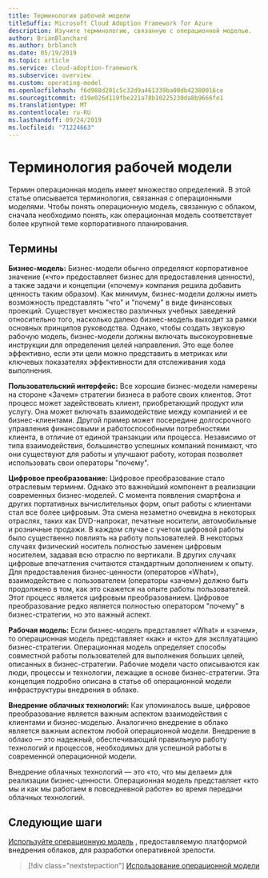 ```yaml
---
title: Терминология рабочей модели
titleSuffix: Microsoft Cloud Adoption Framework for Azure
description: Изучите терминологию, связанную с операционной моделью.
author: BrianBlanchard
ms.author: brblanch
ms.date: 05/19/2019
ms.topic: article
ms.service: cloud-adoption-framework
ms.subservice: overview
ms.custom: operating-model
ms.openlocfilehash: f6d988d201c5c32d9a461339ba00db42380016ce
ms.sourcegitcommit: d19e026d119fbe221a78b10225230da8b9666fe1
ms.translationtype: MT
ms.contentlocale: ru-RU
ms.lasthandoff: 09/24/2019
ms.locfileid: "71224663"
---
```

# <a name="operating-model-terminology"></a>Терминология рабочей модели

Термин операционная модель имеет множество определений. В этой статье описывается терминология, связанная с операционными моделями. Чтобы понять операционную модель, связанную с облаком, сначала необходимо понять, как операционная модель соответствует более крупной теме корпоративного планирования.

## <a name="terms"></a>Термины

**Бизнес-модель:** Бизнес-модели обычно определяют корпоративное значение («что» предоставляет бизнес для предоставления ценности), а также задачи и концепции («почему» компания решила добавить ценность таким образом). Как минимум, бизнес-модели должны иметь возможность представлять "что" и "почему" в виде финансовых проекций. Существует множество различных учебных заведений относительно того, насколько далеко бизнес-модель выходит за рамки основных принципов руководства. Однако, чтобы создать звуковую рабочую модель, бизнес-модели должны включать высокоуровневые инструкции для определения целей направления. Это еще более эффективно, если эти цели можно представить в метриках или ключевых показателях эффективности для отслеживания хода выполнения.

**Пользовательский интерфейс:** Все хорошие бизнес-модели намерены на стороне «Зачем» стратегии бизнеса в работе своих клиентов. Этот процесс может задействовать клиент, приобретающий продукт или услугу. Она может включать взаимодействие между компанией и ее бизнес-клиентами. Другой пример может посередине долгосрочного управления финансовыми и работоспособными потребностями клиента, в отличие от единой транзакции или процесса. Независимо от типа взаимодействия, большинство успешных компаний понимают, что они существуют для работы и улучшают работу, которая позволяет использовать свои операторы "почему".

**Цифровое преобразование:** Цифровое преобразование стало отраслевым терминм. Однако это важнейший компонент в реализации современных бизнес-моделей. С момента появления смартфона и других портативных вычислительных форм, опыт работы с клиентами стал все более цифровым. Эта смена незаметно очевидна в некоторых отраслях, таких как DVD-напрокат, печатные носители, автомобильные и розничные продажи. В каждом случае с учетом цифровой работы было существенно повлиять на работу пользователей. В некоторых случаях физический носитель полностью заменен цифровым носителем, задавая всю отраслю по вертикали. В других случаях цифровые впечатления считаются стандартным дополнением к опыту. Для предоставления бизнес-ценности (операторов «What»), взаимодействие с пользователем (операторы «зачем») должно быть продолжено в том, как это скажется на опыте работы пользователей. Этот процесс является цифровым преобразованием. Цифровое преобразование редко является полностью оператором "почему" в бизнес-стратегии, но это важный аспект.

**Рабочая модель:** Если бизнес-модель представляет «What» и «зачем», то операционная модель представляет «как» и «кто» для эксплуатацию бизнес-стратегии. Операционная модель определяет способы совместной работы пользователей для выполнения больших целей, описанных в бизнес-стратегии. Рабочие модели часто описываются как люди, процессы и технологии, лежащие в основе бизнес-стратегии. Эта концепция подробно описана в статье об операционной модели инфраструктуры внедрения в облаке.

**Внедрение облачных технологий:** Как упоминалось выше, цифровое преобразование является важным аспектом взаимодействия с клиентами и бизнес-моделью. Аналогично внедрение в облако является важным аспектом любой операционной модели. Внедрение в облако — это надежный, обеспечивающий правильную работу технологий и процессов, необходимых для успешной работы в современной операционной модели.

Внедрение облачных технологий — это «то, что мы делаем» для реализации бизнес-ценности. Операционная модель представляет «кто мы и как мы работаем в повседневной работе» во время передачи облачных технологий.

## <a name="next-steps"></a>Следующие шаги

[Используйте операционную модель](./index.md) , предоставляемую платформой внедрения облаков, для разработки оперативной зрелости.

> [!div class="nextstepaction"]
> [Использование операционной модели](./index.md)
